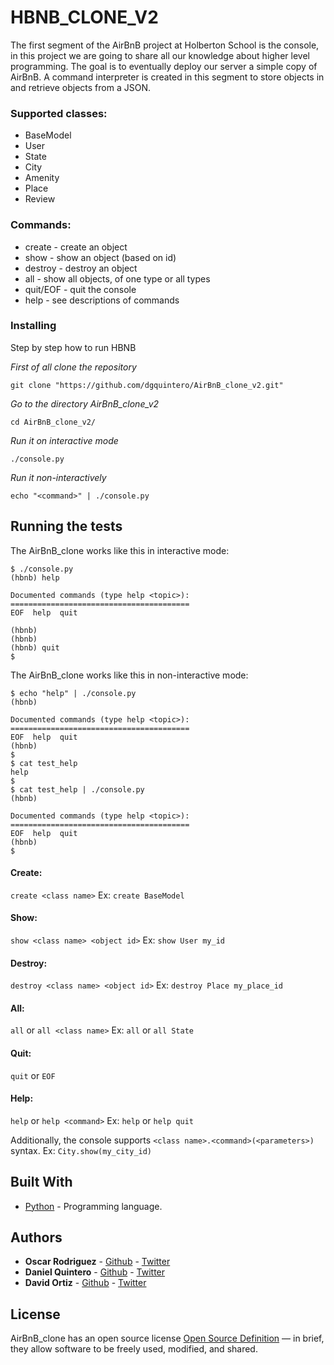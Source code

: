# HBNB_CLONE_V2

The first segment of the AirBnB project at Holberton School is the console, in this project we are going to share all our knowledge about higher level programming. The goal is to eventually deploy our server a simple copy of AirBnB. A command interpreter is created in this segment to store objects in and retrieve objects from a JSON.

### Supported classes:
* BaseModel
* User
* State
* City
* Amenity
* Place
* Review

### Commands:
* create - create an object
* show - show an object (based on id)
* destroy - destroy an object
* all - show all objects, of one type or all types
* quit/EOF - quit the console
* help - see descriptions of commands

### Installing

Step by step how to run HBNB

*First of all clone the repository* 
```
git clone "https://github.com/dgquintero/AirBnB_clone_v2.git"
```
*Go to the directory AirBnB_clone_v2*
```
cd AirBnB_clone_v2/
```
*Run it on interactive mode*
```
./console.py
```
*Run it non-interactively*
```
echo "<command>" | ./console.py
````

## Running the tests

The AirBnB_clone works like this in interactive mode:

```
$ ./console.py
(hbnb) help

Documented commands (type help <topic>):
========================================
EOF  help  quit

(hbnb) 
(hbnb) 
(hbnb) quit
$
```

The AirBnB_clone works like this in non-interactive mode:

```
$ echo "help" | ./console.py
(hbnb)

Documented commands (type help <topic>):
========================================
EOF  help  quit
(hbnb) 
$
$ cat test_help
help
$
$ cat test_help | ./console.py
(hbnb)

Documented commands (type help <topic>):
========================================
EOF  help  quit
(hbnb) 
$
```
#### Create:
`create <class name>`
Ex:
`create BaseModel`

#### Show:
`show <class name> <object id>`
Ex:
`show User my_id`

#### Destroy:
`destroy <class name> <object id>`
Ex:
`destroy Place my_place_id`

#### All:
`all` or `all <class name>`
Ex:
`all` or `all State`

#### Quit:
`quit` or `EOF`

#### Help:
`help` or `help <command>`
Ex:
`help` or `help quit`

Additionally, the console supports `<class name>.<command>(<parameters>)` syntax.
Ex:
`City.show(my_city_id)`

## Built With

* [Python](https://www.python.org) - Programming language.


## Authors
* **Oscar Rodriguez** - [Github](https://github.com/oscarmrt) - [Twitter](https://twitter.com/OscaRT07)
* **Daniel Quintero** - [Github](https://github.com/dgquintero) - [Twitter](https://twitter.com/danielq02)
* **David Ortiz** - [Github](https://github.com/daod2003) - [Twitter](https://twitter.com/alejoortizd)

## License

AirBnB_clone has an open source license [Open Source Definition](https://opensource.org/osd) — in brief, they allow software to be freely used, modified, and shared.

